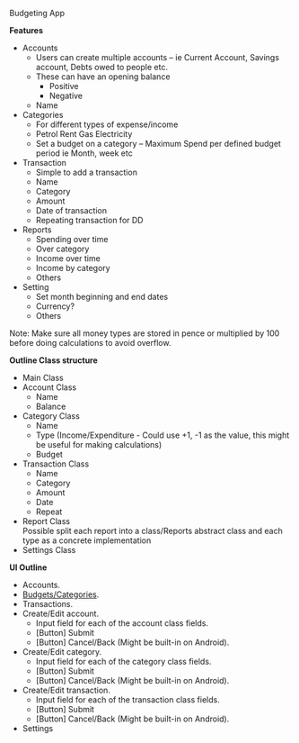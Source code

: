 Budgeting App

**Features**
* Accounts
    * Users can create multiple accounts – ie Current Account, Savings account, Debts owed to people etc.
    * These can have an opening balance
        * Positive
        * Negative
    * Name
* Categories
    * For different types of expense/income
    * Petrol Rent Gas Electricity
    * Set a budget on a category – Maximum Spend per defined budget period ie Month, week etc
* Transaction
    * Simple to add a transaction
    * Name
    * Category
    * Amount
    * Date of transaction
    * Repeating transaction for DD
* Reports
    * Spending over time
    * Over category
    * Income over time
    * Income by category
    * Others
* Setting
    * Set month beginning and end dates
    * Currency?
    * Others

Note: Make sure all money types are stored in pence or multiplied by 100 before doing calculations to avoid overflow.


**Outline Class structure**
* Main Class
* Account Class
    * Name
    * Balance
* Category Class
    * Name
    * Type (Income/Expenditure - Could use +1, -1 as the value, this might be useful for making calculations)
    * Budget
* Transaction Class
    * Name
    * Category
    * Amount
    * Date
    * Repeat
* Report Class   
    Possible split each report into a class/Reports abstract class and each type as a concrete implementation
* Settings Class


**UI Outline**
* Accounts.
* [Budgets/Categories](https://docs.google.com/drawings/d/1RM5IkOOLDjHiFRMeZ7rex5PEmfDqakSZkj_XsONUcpQ/edit).
* Transactions.
* Create/Edit account.
    * Input field for each of the account class fields.
    * [Button] Submit
    * [Button] Cancel/Back (Might be built-in on Android).
* Create/Edit category.
    * Input field for each of the category class fields.
    * [Button] Submit
    * [Button] Cancel/Back (Might be built-in on Android).
* Create/Edit transaction.
    * Input field for each of the transaction class fields.
    * [Button] Submit
    * [Button] Cancel/Back (Might be built-in on Android).
* Settings
